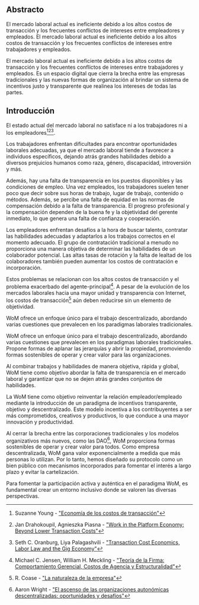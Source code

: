 ## Abstracto

El mercado laboral actual es ineficiente debido a los altos costos de transacción y los frecuentes conflictos de intereses entre empleadores y empleados. El mercado laboral actual es ineficiente debido a los altos costos de transacción y los frecuentes conflictos de intereses entre trabajadores y empleados.

El mercado laboral actual es ineficiente debido a los altos costos de transacción y los frecuentes conflictos de intereses entre trabajadores y empleados. Es un espacio digital que cierra la brecha entre las empresas tradicionales y las nuevas formas de organización al brindar un sistema de incentivos justo y transparente que realinea los intereses de todas las partes.

## Introducción

El estado actual del mercado laboral no satisface ni a los trabajadores ni a los empleadores[^1][^2][^3].

Los trabajadores enfrentan dificultades para encontrar oportunidades laborales adecuadas, ya que el mercado laboral tiende a favorecer a individuos específicos, dejando atrás grandes habilidades debido a diversos prejuicios humanos como raza, género, discapacidad, introversión y más.

Además, hay una falta de transparencia en los puestos disponibles y las condiciones de empleo. Una vez empleados, los trabajadores suelen tener poco que decir sobre sus horas de trabajo, lugar de trabajo, contenido o métodos. Además, se percibe una falta de equidad en las normas de compensación debido a la falta de transparencia. El progreso profesional y la compensación dependen de la buena fe y la objetividad del gerente inmediato, lo que genera una falta de confianza y cooperación.

Los empleadores enfrentan desafíos a la hora de buscar talento, contratar las habilidades adecuadas y adaptarlos a los trabajos correctos en el momento adecuado. El grupo de contratación tradicional a menudo no proporciona una manera objetiva de determinar las habilidades de un colaborador potencial. Las altas tasas de rotación y la falta de lealtad de los colaboradores también pueden aumentar los costos de contratación e incorporación.

Estos problemas se relacionan con los altos costos de transacción y el problema exacerbado del agente-principal[^4]. A pesar de la evolución de los mercados laborales hacia una mayor unidad y transparencia con Internet, los costos de transacción[^5] aún deben reducirse sin un elemento de objetividad.

WoM ofrece un enfoque único para el trabajo descentralizado, abordando varias cuestiones que prevalecen en los paradigmas laborales tradicionales.

WoM ofrece un enfoque único para el trabajo descentralizado, abordando varias cuestiones que prevalecen en los paradigmas laborales tradicionales. Propone formas de aplanar las jerarquías y abrir la propiedad, promoviendo formas sostenibles de operar y crear valor para las organizaciones.

Al combinar trabajos y habilidades de manera objetiva, rápida y global, WoM tiene como objetivo abordar la falta de transparencia en el mercado laboral y garantizar que no se dejen atrás grandes conjuntos de habilidades.

La WoM tiene como objetivo reinventar la relación empleador/empleado mediante la introducción de un paradigma de incentivos transparente, objetivo y descentralizado. Este modelo incentiva a los contribuyentes a ser más comprometidos, creativos y productivos, lo que conduce a una mayor innovación y productividad.

Al cerrar la brecha entre las corporaciones tradicionales y los modelos organizativos más nuevos, como las DAO[^6], WoM proporciona formas sostenibles de operar y crear valor para todos. Como empresa descentralizada, WoM gana valor exponencialmente a medida que más personas lo utilizan. Por lo tanto, hemos diseñado su protocolo como un bien público con mecanismos incorporados para fomentar el interés a largo plazo y evitar la cartelización.

Para fomentar la participación activa y auténtica en el paradigma WoM, es fundamental crear un entorno inclusivo donde se valoren las diversas perspectivas.


[^1]: Suzanne Young - ["Economía de los costos de transacción"](https://www.academia.edu/24703426/Transaction_Cost_Economics)
[^2]: Jan Drahokoupil, Agnieszka Piasna - ["Work in the Platform Economy: Beyond Lower Transaction Costs"](https://www.intereconomics.eu/contents/year/2017/number/6/article/work-in-the-platform-economy-beyond-lower-transaction-costs.html)
[^3]: Seth C. Oranburg, Liya Palagashvili - ["Transaction Cost Economics, Labor Law and the Gig Economy"](https://dsc.duq.edu/cgi/viewcontent.cgi?article=1115&context=law-faculty-scholarship)
[^4]: Michael C. Jensen, William H. Meckling - ["Teoría de la Firma: Comportamiento Gerencial, Costos de Agencia y Estructuralidad"](https://www.sfu.ca/~wainwrig/Econ400/jensen-meckling.pdf)
[^5]: R. Coase - ["La naturaleza de la empresa"](http://econdse.org/wp-content/uploads/2014/09/firm-coase.pdf)
[^6]: Aaron Wright - ["El ascenso de las organizaciones autonómicas descentralizadas: oportunidades y desafíos"](https://stanford-jblp.pubpub.org/pub/rise-of-daos/release/1)